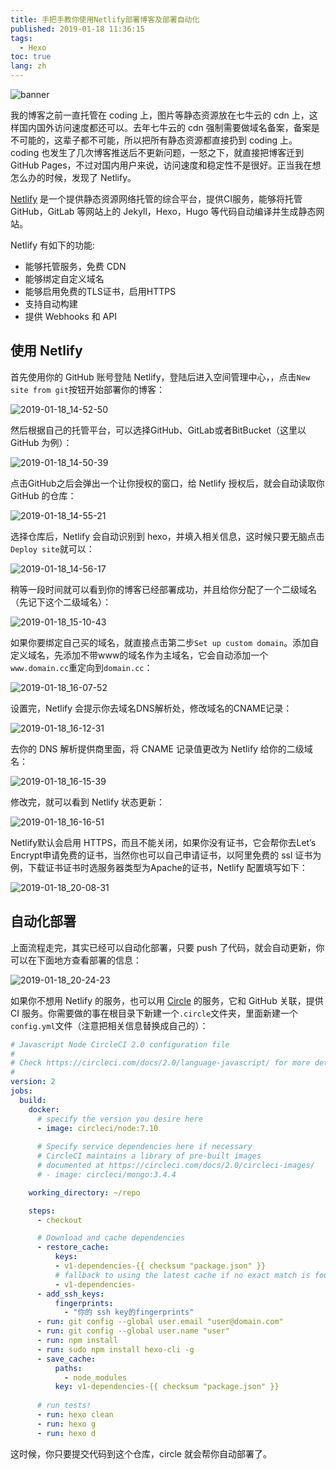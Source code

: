```yaml
---
title: 手把手教你使用Netlify部署博客及部署自动化
published: 2019-01-18 11:36:15
tags: 
  - Hexo
toc: true
lang: zh
---
```


![banner](../_images/手把手教你使用Netlify部署博客及部署自动化/banner.png)

<!--more-->

我的博客之前一直托管在 coding 上，图片等静态资源放在七牛云的 cdn 上，这样国内国外访问速度都还可以。去年七牛云的 cdn 强制需要做域名备案，备案是不可能的，这辈子都不可能，所以把所有静态资源都直接扔到 coding 上。coding 也发生了几次博客推送后不更新问题，一怒之下，就直接把博客迁到 GitHub Pages，不过对国内用户来说，访问速度和稳定性不是很好。正当我在想怎么办的时候，发现了 Netlify。

[Netlify](https://www.netlify.com/) 是一个提供静态资源网络托管的综合平台，提供CI服务，能够将托管 GitHub，GitLab 等网站上的 Jekyll，Hexo，Hugo 等代码自动编译并生成静态网站。

Netlify 有如下的功能:

- 能够托管服务，免费 CDN
- 能够绑定自定义域名
- 能够启用免费的TLS证书，启用HTTPS
- 支持自动构建
- 提供 Webhooks 和 API

## 使用 Netlify

首先使用你的 GitHub 账号登陆 Netlify，登陆后进入空间管理中心，，点击`New site from git`按钮开始部署你的博客：

![2019-01-18_14-52-50](../_images/手把手教你使用Netlify部署博客及部署自动化/2019-01-18_14-52-50.png)

然后根据自己的托管平台，可以选择GitHub、GitLab或者BitBucket（这里以 GitHub 为例）：

![2019-01-18_14-50-39](../_images/手把手教你使用Netlify部署博客及部署自动化/2019-01-18_14-50-39.png)

点击GitHub之后会弹出一个让你授权的窗口，给 Netlify 授权后，就会自动读取你 GitHub 的仓库：

![2019-01-18_14-55-21](../_images/手把手教你使用Netlify部署博客及部署自动化/2019-01-18_14-55-21.png)

选择仓库后，Netlify 会自动识别到 hexo，并填入相关信息，这时候只要无脑点击 `Deploy site`就可以：

![2019-01-18_14-56-17](../_images/手把手教你使用Netlify部署博客及部署自动化/2019-01-18_14-56-17.png)

稍等一段时间就可以看到你的博客已经部署成功，并且给你分配了一个二级域名（先记下这个二级域名）：

![2019-01-18_15-10-43](../_images/手把手教你使用Netlify部署博客及部署自动化/2019-01-18_15-10-43.png)

如果你要绑定自己买的域名，就直接点击第二步`Set up custom domain`。添加自定义域名，先添加不带www的域名作为主域名，它会自动添加一个`www.domain.cc`重定向到`domain.cc`：

![2019-01-18_16-07-52](../_images/手把手教你使用Netlify部署博客及部署自动化/2019-01-18_16-07-52.png)

设置完，Netlify 会提示你去域名DNS解析处，修改域名的CNAME记录：

![2019-01-18_16-12-31](../_images/手把手教你使用Netlify部署博客及部署自动化/2019-01-18_16-12-31.png)

去你的 DNS 解析提供商里面，将 CNAME 记录值更改为 Netlify 给你的二级域名：

![2019-01-18_16-15-39](../_images/手把手教你使用Netlify部署博客及部署自动化/2019-01-18_16-15-39.png)

修改完，就可以看到 Netlify 状态更新：

![2019-01-18_16-16-51](../_images/手把手教你使用Netlify部署博客及部署自动化/2019-01-18_16-16-51.png)

Netlify默认会启用 HTTPS，而且不能关闭，如果你没有证书，它会帮你去Let’s Encrypt申请免费的证书，当然你也可以自己申请证书，以阿里免费的 ssl 证书为例，下载证书证书时选服务器类型为Apache的证书，Netlify 配置填写如下：

![2019-01-18_20-08-31](../_images/手把手教你使用Netlify部署博客及部署自动化/2019-01-18_20-08-31.png)

## 自动化部署

上面流程走完，其实已经可以自动化部署，只要 push 了代码，就会自动更新，你可以在下面地方查看部署的信息：

![2019-01-18_20-24-23](../_images/手把手教你使用Netlify部署博客及部署自动化/2019-01-18_20-24-23.png)

如果你不想用 Netlify 的服务，也可以用 [Circle](https://circleci.com) 的服务，它和 GitHub 关联，提供 CI 服务。你需要做的事在根目录下新建一个`.circle`文件夹，里面新建一个`config.yml`文件（注意把相关信息替换成自己的）：

```yaml
# Javascript Node CircleCI 2.0 configuration file
#
# Check https://circleci.com/docs/2.0/language-javascript/ for more details
#
version: 2
jobs:
  build:
    docker:
      # specify the version you desire here
      - image: circleci/node:7.10
      
      # Specify service dependencies here if necessary
      # CircleCI maintains a library of pre-built images
      # documented at https://circleci.com/docs/2.0/circleci-images/
      # - image: circleci/mongo:3.4.4

    working_directory: ~/repo

    steps:
      - checkout

      # Download and cache dependencies
      - restore_cache:
          keys:
          - v1-dependencies-{{ checksum "package.json" }}
          # fallback to using the latest cache if no exact match is found
          - v1-dependencies-
      - add_ssh_keys:
          fingerprints:
            - "你的 ssh key的fingerprints"
      - run: git config --global user.email "user@domain.com"
      - run: git config --global user.name "user"
      - run: npm install
      - run: sudo npm install hexo-cli -g
      - save_cache:
          paths:
            - node_modules
          key: v1-dependencies-{{ checksum "package.json" }}
        
      # run tests!
      - run: hexo clean
      - run: hexo g
      - run: hexo d
```

这时候，你只要提交代码到这个仓库，circle 就会帮你自动部署了。
